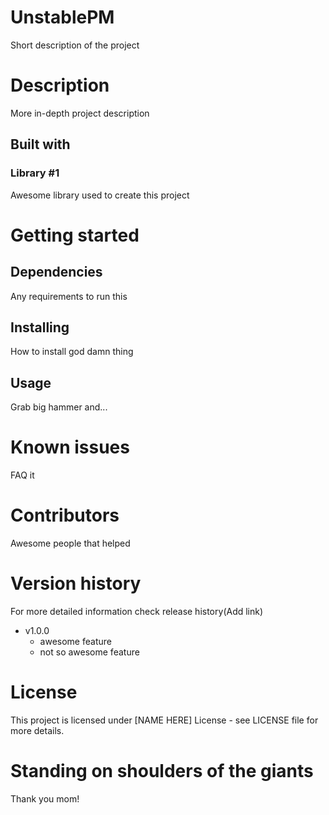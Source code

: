 # UnstablePM

Short description of the project

# Description

More in-depth project description

## Built with

### Library #1
Awesome library used to create this project

# Getting started

## Dependencies

Any requirements to run this

## Installing

How to install god damn thing

## Usage

Grab big hammer and...

# Known issues

FAQ it

# Contributors

Awesome people that helped

# Version history

For more detailed information check release history(Add link)

- v1.0.0
  - awesome feature
  - not so awesome feature

# License

This project is licensed under [NAME HERE] License - see LICENSE file for more details.

# Standing on shoulders of the giants

Thank you mom!